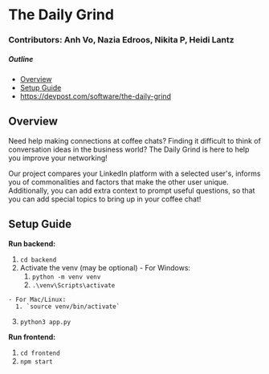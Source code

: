 # The Daily Grind
### Contributors: Anh Vo, Nazia Edroos, Nikita P, Heidi Lantz

##### Outline

- [Overview](#overview)
- [Setup Guide](#setup-guide)
- https://devpost.com/software/the-daily-grind

## Overview 

Need help making connections at coffee chats? Finding it difficult to think of conversation ideas in the business world? The Daily Grind is here to help you improve your networking! 

Our project compares your LinkedIn platform with a selected user's, informs you of commonalities and factors that make the other user unique. Additionally, you can add extra context to prompt useful questions, so that you can add special topics to bring up in your coffee chat!

## Setup Guide

**Run backend:**

  1. `cd backend`
  2. Activate the venv (may be optional)
    - For Windows:
      1. `python -m venv venv`
      2. `.\venv\Scripts\activate`
    
    - For Mac/Linux:
      1. `source venv/bin/activate`

  3. `python3 app.py`

**Run frontend:** 

  1. `cd frontend`
  2. `npm start`
